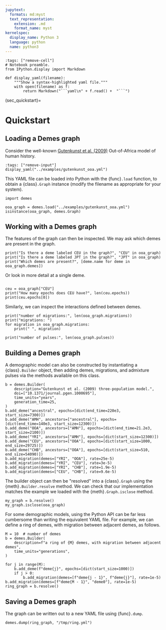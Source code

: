 ```yaml
---
jupytext:
  formats: md:myst
  text_representation:
    extension: .md
    format_name: myst
kernelspec:
  display_name: Python 3
  language: python
  name: python3
---
```


```{code-cell}
:tags: ["remove-cell"]
# Notebook preamble.
from IPython.display import Markdown

def display_yaml(filename):
    """Show a syntax-highlighted yaml file."""
    with open(filename) as f:
        return Markdown("```yaml\n" + f.read() +  "```")
```

(sec_quickstart)=
# Quickstart

## Loading a Demes graph

Consider the well-known
[Gutenkunst et al. (2009)](https://doi.org/10.1371/journal.pgen.1000695)
Out-of-Africa model of human history.

```{code-cell}
:tags: ["remove-input"]
display_yaml("../examples/gutenkunst_ooa.yml")
```

This YAML file can be loaded into Python with the {func}`.load` function,
to obtain a {class}`.Graph` instance (modify the filename as appropriate
for your system).

```{code-cell}
import demes

ooa_graph = demes.load("../examples/gutenkunst_ooa.yml")
isinstance(ooa_graph, demes.Graph)
```


## Working with a Demes graph

The features of the graph can then be inspected. We may ask which demes are
present in the graph.

```{code-cell}
print("Is there a deme labeled CEU in the graph?", "CEU" in ooa_graph)
print("Is there a deme labeled JPT in the graph?", "JPT" in ooa_graph)
print("Which demes are present?", [deme.name for deme in ooa_graph.demes])
```

Or look in more detail at a single deme.

```{code-cell}

ceu = ooa_graph["CEU"]
print("How many epochs does CEU have?", len(ceu.epochs))
print(ceu.epochs[0])
```

Similarly, we can inspect the interactions defined between demes.

```{code-cell}
print("number of migrations:", len(ooa_graph.migrations))
print("migrations: ")
for migration in ooa_graph.migrations:
    print(" ", migration)

print("number of pulses:", len(ooa_graph.pulses))
```


## Building a Demes graph

A demographic model can also be constructed by instantiating a
{class}`.Builder` object, then adding demes, migrations, and admixture
pulses via the methods available on this class.

```{code-cell}
b = demes.Builder(
    description="Gutenkunst et al. (2009) three-population model.",
    doi=["10.1371/journal.pgen.1000695"],
    time_units="years",
    generation_time=25,
)
b.add_deme("ancestral", epochs=[dict(end_time=220e3, start_size=7300)])
b.add_deme("AMH", ancestors=["ancestral"], epochs=[dict(end_time=140e3, start_size=12300)])
b.add_deme("OOA", ancestors=["AMH"], epochs=[dict(end_time=21.2e3, start_size=2100)])
b.add_deme("YRI", ancestors=["AMH"], epochs=[dict(start_size=12300)])
b.add_deme("CEU", ancestors=["OOA"], epochs=[dict(start_size=1000, end_size=29725)])
b.add_deme("CHB", ancestors=["OOA"], epochs=[dict(start_size=510, end_size=54090)])
b.add_migration(demes=["YRI", "OOA"], rate=25e-5)
b.add_migration(demes=["YRI", "CEU"], rate=3e-5)
b.add_migration(demes=["YRI", "CHB"], rate=1.9e-5)
b.add_migration(demes=["CEU", "CHB"], rate=9.6e-5)
```

The builder object can then be "resolved" into a {class}`.Graph` using the
{meth}`.Builder.resolve` method. We can check that our implementation
matches the example we loaded with the {meth}`.Graph.isclose` method.

```{code-cell}
my_graph = b.resolve()
my_graph.isclose(ooa_graph)
```

For some demographic models, using the Python API can be far less cumbersome
than writing the equivalent YAML file. For example, we can define a ring of
demes, with migration between adjacent demes, as follows.

```{code-cell}
M = 10  # number of demes
b = demes.Builder(
    description=f"a ring of {M} demes, with migration between adjacent demes",
    time_units="generations",
)

for j in range(M):
    b.add_deme(f"deme{j}", epochs=[dict(start_size=1000)])
    if j > 0:
        b.add_migration(demes=[f"deme{j - 1}", f"deme{j}"], rate=1e-5)
b.add_migration(demes=[f"deme{M - 1}", "deme0"], rate=1e-5)
ring_graph = b.resolve()
```


## Saving a Demes graph

The graph can be written out to a new YAML file using {func}`.dump`.

```{code-cell}
demes.dump(ring_graph, "/tmp/ring.yml")
```
